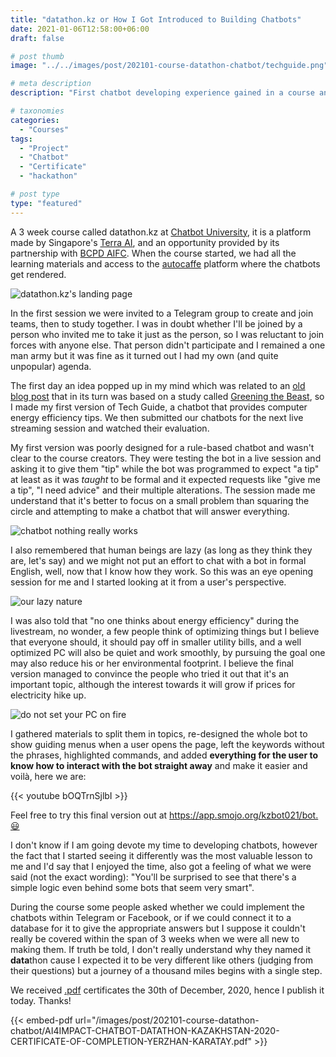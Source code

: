 ```yaml
---
title: "datathon.kz or How I Got Introduced to Building Chatbots"
date: 2021-01-06T12:58:00+06:00
draft: false

# post thumb
image: "../../images/post/202101-course-datathon-chatbot/techguide.png"

# meta description
description: "First chatbot developing experience gained in a course and lessons"

# taxonomies
categories:
  - "Courses"
tags:
  - "Project"
  - "Chatbot"
  - "Certificate"
  - "hackathon"

# post type
type: "featured"
---
```

A 3 week course called datathon.kz at [Chatbot University](https://chatbot.university/), it is a platform made by Singapore's [Terra AI](http://terra-ai.sg/about.html), and an opportunity provided by its partnership with [BCPD AIFC](https://www.facebook.com/aifcbureau/posts/1291434797898151). When the course started, we had all the learning materials and access to the [autocaffe](https://autocaffe.io) platform where the chatbots get rendered.

![datathon.kz's landing page](/images/post/202101-course-datathon-chatbot/datathon-landing.png#center)

In the first session we were invited to a Telegram group to create and join teams, then to study together. I was in doubt whether I'll be joined by a person who invited me to take it just as the person, so I was reluctant to join forces with anyone else. That person didn't participate and I remained a one man army but it was fine as it turned out I had my own (and quite unpopular) agenda.

The first day an idea popped up in my mind which was related to an [old blog post](https://yerkar.com/post/190840063886/видеоигры-экономия-энергопотребления) that in its turn was based on a study called [Greening the Beast](https://sites.google.com/site/greeningthebeast/market-survey), so I made my first version of Tech Guide, a chatbot that provides computer energy efficiency tips. We then submitted our chatbots for the next live streaming session and watched their evaluation.

My first version was poorly designed for a rule-based chatbot and wasn't clear to the course creators. They were testing the bot in a live session and asking it to give them "tip" while the bot was programmed to expect "a tip" at least as it was *taught* to be formal and it expected requests like "give me a tip", "I need advice" and their multiple alterations. The session made me understand that it's better to focus on a small problem than squaring the circle and attempting to make a chatbot that will answer everything.

![chatbot nothing really works](/images/post/202101-course-datathon-chatbot/chatbot-not-working.png#center)

I also remembered that human beings are lazy (as long as they think they are, let's say) and we might not put an effort to chat with a bot in formal English, well, now that I know how they work. So this was an eye opening session for me and I started looking at it from a user's perspective.

![our lazy nature](https://media.giphy.com/media/azUBCBFSCyNgc/giphy.gif?raw=true#center)

I was also told that "no one thinks about energy efficiency" during the livestream, no wonder, a few people think of optimizing things but I believe that everyone should, it should pay off in smaller utility bills, and a well optimized PC will also be quiet and work smoothly, by pursuing the goal one may also reduce his or her environmental footprint. I believe the final version managed to convince the people who tried it out that it's an important topic, although the interest towards it will grow if prices for electricity hike up.

![do not set your PC on fire](https://media.giphy.com/media/13HgwGsXF0aiGY/giphy.gif?raw=true#center)

I gathered materials to split them in topics, re-designed the whole bot to show guiding menus when a user opens the page, left the keywords without the phrases, highlighted commands, and added **everything for the user to know how to interact with the bot straight away** and make it easier and voilà, here we are:

{{< youtube bOQTrnSjlbI >}}

Feel free to try this final version out at https://app.smojo.org/kzbot021/bot.😃

I don't know if I am going devote my time to developing chatbots, however the fact that I started seeing it differently was the most valuable lesson to me and I'd say that I enjoyed the time, also got a feeling of what we were said (not the exact wording): "You'll be surprised to see that there's a simple logic even behind some bots that seem very smart".

During the course some people asked whether we could implement the chatbots within Telegram or Facebook, or if we could connect it to a database for it to give the appropriate answers but I suppose it couldn't really be covered within the span of 3 weeks when we were all new to making them. If truth be told, I don't really understand why they named it **data**thon cause I expected it to be very different like others (judging from their questions) but a journey of a thousand miles begins with a single step.

We received [.pdf](../../images/post/202101-course-datathon-chatbot/AI4IMPACT-CHATBOT-DATATHON-KAZAKHSTAN-2020-CERTIFICATE-OF-COMPLETION-YERZHAN-KARATAY.pdf) certificates the 30th of December, 2020, hence I publish it today. Thanks!

{{< embed-pdf url="/images/post/202101-course-datathon-chatbot/AI4IMPACT-CHATBOT-DATATHON-KAZAKHSTAN-2020-CERTIFICATE-OF-COMPLETION-YERZHAN-KARATAY.pdf" >}}
